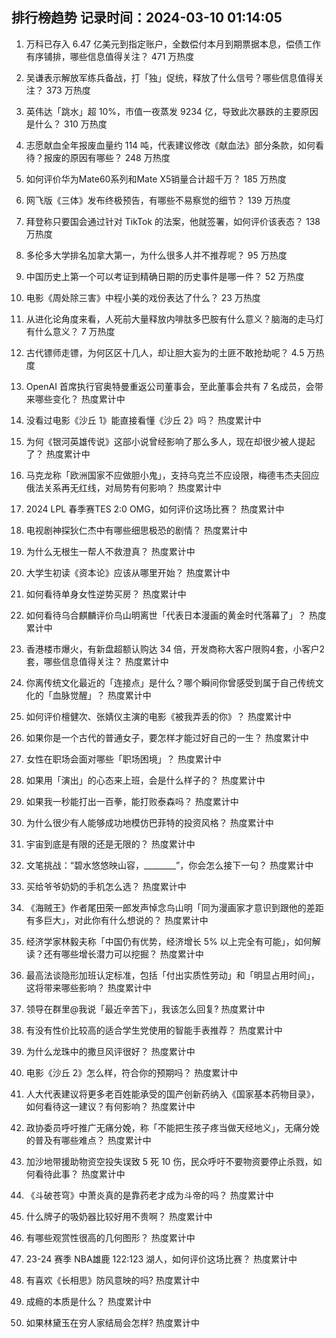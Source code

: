 
## 排行榜趋势 记录时间：2024-03-10 01:14:05
  
  1. 万科已存入 6.47 亿美元到指定账户，全数偿付本月到期票据本息，偿债工作有序铺排，哪些信息值得关注？ 471 万热度
    
  2. 吴谦表示解放军练兵备战，打「独」促统，释放了什么信号？哪些信息值得关注？ 373 万热度
    
  3. 英伟达「跳水」超 10%，市值一夜蒸发 9234 亿，导致此次暴跌的主要原因是什么？ 310 万热度
    
  4. 志愿献血全年报废血量约 114 吨，代表建议修改《献血法》部分条款，如何看待？报废的原因有哪些？ 248 万热度
    
  5. 如何评价华为Mate60系列和Mate X5销量合计超千万？ 185 万热度
    
  6. 网飞版《三体》发布终极预告，有哪些不易察觉的细节？ 139 万热度
    
  7. 拜登称只要国会通过针对 TikTok 的法案，他就签署，如何评价该表态？ 138 万热度
    
  8. 多伦多大学排名加拿大第一，为什么很多人并不推荐呢？ 95 万热度
    
  9. 中国历史上第一个可以考证到精确日期的历史事件是哪一件？ 52 万热度
    
  10. 电影《周处除三害》中程小美的戏份表达了什么？ 23 万热度
    
  11. 从进化论角度来看，人死前大量释放内啡肽多巴胺有什么意义？脑海的走马灯有什么意义？ 7 万热度
    
  12. 古代镖师走镖，为何区区十几人，却让胆大妄为的土匪不敢抢劫呢？ 4.5 万热度
    
  13. OpenAI 首席执行官奥特曼重返公司董事会，至此董事会共有 7 名成员，会带来哪些变化？ 热度累计中
    
  14. 没看过电影《沙丘 1》能直接看懂《沙丘 2》吗？ 热度累计中
    
  15. 为何《银河英雄传说》这部小说曾经影响了那么多人，现在却很少被人提起了？ 热度累计中
    
  16. 马克龙称「欧洲国家不应做胆小鬼」，支持乌克兰不应设限，梅德韦杰夫回应俄法关系再无红线，对局势有何影响？ 热度累计中
    
  17. 2024 LPL 春季赛TES 2:0 OMG，如何评价这场比赛？ 热度累计中
    
  18. 电视剧神探狄仁杰中有哪些细思极恐的剧情？ 热度累计中
    
  19. 为什么无根生一帮人不救澄真？ 热度累计中
    
  20. 大学生初读《资本论》应该从哪里开始？ 热度累计中
    
  21. 如何看待单身女性逆势买房？ 热度累计中
    
  22. 如何看待乌合麒麟评价鸟山明离世「代表日本漫画的黄金时代落幕了」？ 热度累计中
    
  23. 香港楼市爆火，有新盘超额认购达 34 倍，开发商称大客户限购4套，小客户2套，哪些信息值得关注？ 热度累计中
    
  24. 你离传统文化最近的「连接点」是什么？哪个瞬间你曾感受到属于自己传统文化的「血脉觉醒」？ 热度累计中
    
  25. 如何评价檀健次、张婧仪主演的电影《被我弄丢的你》？ 热度累计中
    
  26. 如果你是一个古代的普通女子，要怎样才能过好自己的一生？ 热度累计中
    
  27. 女性在职场会面对哪些「职场困境」？ 热度累计中
    
  28. 如果用「演出」的心态来上班，会是什么样子的？ 热度累计中
    
  29. 如果我一秒能打出一百拳，能打败泰森吗？ 热度累计中
    
  30. 为什么很少有人能够成功地模仿巴菲特的投资风格？ 热度累计中
    
  31. 宇宙到底是有限的还是无限的？ 热度累计中
    
  32. 文笔挑战：“碧水悠悠映山容，________”，你会怎么接下一句？ 热度累计中
    
  33. 买给爷爷奶奶的手机怎么选？ 热度累计中
    
  34. 《海贼王》作者尾田荣一郎发声悼念鸟山明「同为漫画家才意识到跟他的差距有多巨大」，对此你有什么想说的？ 热度累计中
    
  35. 经济学家林毅夫称「中国仍有优势，经济增长 5% 以上完全有可能」，如何解读？还有哪些增长潜力可以挖掘？ 热度累计中
    
  36. 最高法谈隐形加班认定标准，包括「付出实质性劳动」和「明显占用时间」，这将带来哪些影响？ 热度累计中
    
  37. 领导在群里@我说「最近辛苦下」，我该怎么回复? 热度累计中
    
  38. 有没有性价比较高的适合学生党使用的智能手表推荐？ 热度累计中
    
  39. 为什么龙珠中的撒旦风评很好？ 热度累计中
    
  40. 电影《沙丘 2》怎么样，符合你的预期吗？ 热度累计中
    
  41. 人大代表建议将更多老百姓能承受的国产创新药纳入《国家基本药物目录》，如何看待这一建议？有何影响？ 热度累计中
    
  42. 政协委员呼吁推广无痛分娩，称「不能把生孩子疼当做天经地义」，无痛分娩的普及有哪些难点？ 热度累计中
    
  43. 加沙地带援助物资空投失误致 5 死 10 伤，民众呼吁不要物资要停止杀戮，如何看待此事？ 热度累计中
    
  44. 《斗破苍穹》中萧炎真的是靠药老才成为斗帝的吗？ 热度累计中
    
  45. 什么牌子的吸奶器比较好用不贵啊？ 热度累计中
    
  46. 有哪些观赏性很高的几何图形？ 热度累计中
    
  47. 23-24 赛季 NBA雄鹿 122:123 湖人，如何评价这场比赛？ 热度累计中
    
  48. 有喜欢《长相思》防风意映的吗? 热度累计中
    
  49. 成瘾的本质是什么？ 热度累计中
    
  50. 如果林黛玉在穷人家结局会怎样? 热度累计中
    